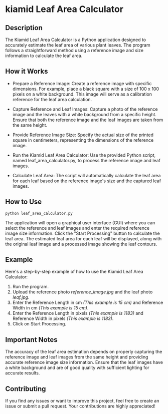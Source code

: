 # kiamid Leaf Area Calculator

## Description
The Kiamid Leaf Area Calculator is a Python application designed to accurately estimate the leaf area of various plant leaves. The program follows a straightforward method using a reference image and size information to calculate the leaf area.

## How it Works
- Prepare a Reference Image:
Create a reference image with specific dimensions. For example, place a black square with a size of 100 x 100 pixels on a white background. This image will serve as a calibration reference for the leaf area calculation.

- Capture Reference and Leaf Images:
Capture a photo of the reference image and the leaves with a white background from a specific height. Ensure that both the reference image and the leaf images are taken from the same height.

- Provide Reference Image Size:
Specify the actual size of the printed square in centimeters, representing the dimensions of the reference image.

- Run the Kiamid Leaf Area Calculator:
Use the provided Python script, named leaf_area_calculator.py, to process the reference image and leaf images.

- Calculate Leaf Area:
The script will automatically calculate the leaf area for each leaf based on the reference image's size and the captured leaf images.

## How to Use

```
python leaf_area_calculator.py
```

The application will open a graphical user interface (GUI) where you can select the reference and leaf images and enter the required reference image size information.
Click the "Start Processing" button to calculate the leaf area.
The estimated leaf area for each leaf will be displayed, along with the original leaf image and a processed image showing the leaf contours.

## Example
Here's a step-by-step example of how to use the Kiamid Leaf Area Calculator:
1. Run the program.
2. Upload the reference photo _reference_image.jpg_ and the leaf photo _leaf.jpg_.
3. Enter the Reference Length in cm _(This example is 15 cm)_ and Reference Width in cm _(This example is 15 cm)_.
4. Enter the Reference Length in pixels _(This example is 1183)_ and Reference Width in pixels _(This example is 1183)_.
5. Click on Start Processing.

## Important Notes
The accuracy of the leaf area estimation depends on properly capturing the reference image and leaf images from the same height and providing accurate reference image size information.
Ensure that the leaf images have a white background and are of good quality with sufficient lighting for accurate results.

## Contributing
If you find any issues or want to improve this project, feel free to create an issue or submit a pull request. Your contributions are highly appreciated!


